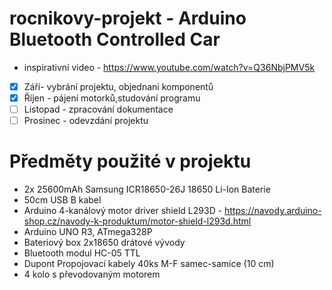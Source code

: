# rocnikovy-projekt - Arduino Bluetooth Controlled Car
- inspirativní video - https://www.youtube.com/watch?v=Q36NbjPMV5k

 - [x] Září- vybrání projektu, objednani komponentů
 - [x] Říjen - pájení motorků,studování programu
 - [ ] Listopad - zpracování dokumentace
 - [ ] Prosinec - odevzdání projektu

# Předměty použité v projektu 

- 2x 25600mAh Samsung ICR18650-26J 18650 Li-Ion Baterie
- 50cm USB B kabel
- Arduino 4-kanálový motor driver shield L293D - https://navody.arduino-shop.cz/navody-k-produktum/motor-shield-l293d.html
- Arduino UNO R3, ATmega328P
- Bateriový box 2x18650 drátové vývody 
- Bluetooth modul HC-05 TTL 
- Dupont Propojovací kabely 40ks M-F samec-samice (10 cm)
- 4 kolo s převodovaným motorem 


